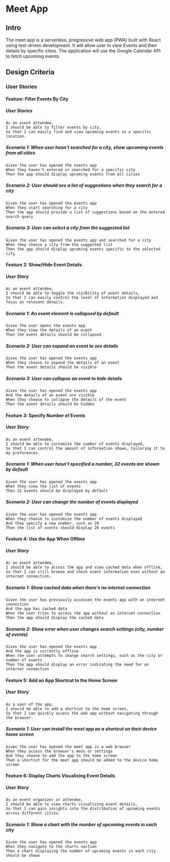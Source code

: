 # Meet App

## Intro

The meet app is a serverless, progressive web app (PWA) built with React using test-driven development. It will allow user to view Events and their details by specific cities. The application will use the Google Calendar API to fetch upcoming events.

## Design Criteria

### User Stories

#### Feature: Filter Events By City

##### User Stories

    As an event attendee,
    I should be able to filter events by city,
    So that I can easily find and view upcoming events in a specific location.

##### Scenario 1: When user hasn’t searched for a city, show upcoming events from all cities

    Given the user has opened the events app
    When they haven't entered or searched for a specific city
    Then the app should display upcoming events from all cities

##### Scenario 2: User should see a list of suggestions when they search for a city

    Given the user has opened the events app
    When they start searching for a city
    Then the app should provide a list of suggestions based on the entered search query

##### Scenario 3: User can select a city from the suggested list

    Given the user has opened the events app and searched for a city
    When they choose a city from the suggested list
    Then the app should display upcoming events specific to the selected city

#### Feature 2: Show/Hide Event Details

##### User Story

    As an event attendee,
    I should be able to toggle the visibility of event details,
    So that I can easily control the level of information displayed and focus on relevant details.

##### Scenario 1: An event element is collapsed by default

    Given the user opens the events app
    When they view the details of an event
    Then the event details should be collapsed

##### Scenario 2: User can expand an event to see details

    Given the user has opened the events app
    When they choose to expand the details of an event
    Then the event details should be visible

##### Scenario 3: User can collapse an event to hide details

    Given the user has opened the events app
    And the details of an event are visible
    When they choose to collapse the details of the event
    Then the event details should be hidden

#### Feature 3: Specify Number of Events

##### User Story

    As an event attendee,
    I should be able to customize the number of events displayed,
    So that I can control the amount of information shown, tailoring it to my preferences.

##### Scenario 1: When user hasn’t specified a number, 32 events are shown by default

    Given the user has opened the events app
    When they view the list of events
    Then 32 events should be displayed by default

##### Scenario 2: User can change the number of events displayed

    Given the user has opened the events app
    When they choose to customize the number of events displayed
    And they specify a new number, such as 20
    Then the list of events should display 20 events

#### Feature 4: Use the App When Offline

##### User Story

    As an event attendee,
    I should be able to access the app and view cached data when offline,
    So that I can still browse and check event information even without an internet connection.

##### Scenario 1: Show cached data when there’s no internet connection

    Given the user has previously accessed the events app with an internet connection
    And the app has cached data
    When the user tries to access the app without an internet connection
    Then the app should display the cached data

##### Scenario 2: Show error when user changes search settings (city, number of events)

    Given the user has opened the events app
    And the app is currently offline
    When the user attempts to change search settings, such as the city or number of events
    Then the app should display an error indicating the need for an internet connection

#### Feature 5: Add an App Shortcut to the Home Screen

##### User Story

    As a user of the app,
    I should be able to add a shortcut to the home screen,
    So that I can quickly access the web app without navigating through the browser.

##### Scenario 1: User can install the meet app as a shortcut on their device home screen

    Given the user has opened the meet app in a web browser
    When they access the browser's menu or settings
    And they choose to add the app to the home screen
    Then a shortcut for the meet app should be added to the device home screen

#### Feature 6: Display Charts Visualizing Event Details

##### User Story

    As an event organizer or attendee,
    I should be able to view charts visualizing event details,
    So that I can gain insights into the distribution of upcoming events across different cities.

##### Scenario 1: Show a chart with the number of upcoming events in each city

    Given the user has opened the events app
    When they navigate to the charts section
    Then a chart displaying the number of upcoming events in each city should be shown
